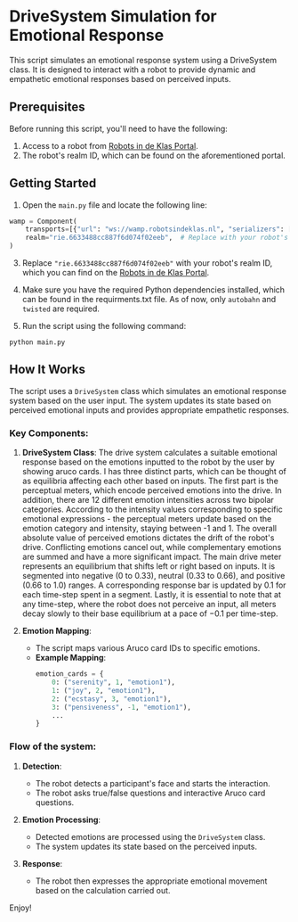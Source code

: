 # DriveSystem Simulation for Emotional Response

This script simulates an emotional response system using a DriveSystem class. It is designed to interact with a robot to provide dynamic and empathetic emotional responses based on perceived inputs.

## Prerequisites

Before running this script, you'll need to have the following:

1. Access to a robot from  [Robots in de Klas Portal](https://portal.robotsindeklas.nl).
2. The robot's realm ID, which can be found on the aforementioned portal.

## Getting Started

1. Open the `main.py` file and locate the following line:

```python
wamp = Component(
    transports=[{"url": "ws://wamp.robotsindeklas.nl", "serializers": ["msgpack"]}],
    realm="rie.6633488cc887f6d074f02eeb",  # Replace with your robot's realm ID
)
```

3. Replace `"rie.6633488cc887f6d074f02eeb"` with your robot's realm ID, which you can find on the [Robots in de Klas Portal](https://portal.robotsindeklas.nl).

4. Make sure you have the required Python dependencies installed, which can be found in the requirments.txt file. As of now, only `autobahn` and `twisted` are required.

5. Run the script using the following command:

```
python main.py
```

## How It Works

The script uses a `DriveSystem` class which simulates an emotional response system based on the user input. The system updates its state based on perceived emotional inputs and provides appropriate empathetic responses.

### Key Components:

1. **DriveSystem Class**:
  The drive system calculates a suitable emotional response based on the emotions inputted to the robot by the user by showing aruco cards. I has three distinct parts, which can be thought of as equilibria affecting each other based on inputs. The first part is the perceptual meters, which encode perceived emotions into the drive. In addition, there are 12 different emotion intensities across two bipolar categories. According to the intensity values corresponding to specific emotional expressions - the perceptual meters update based on the emotion category and intensity, staying between -1 and 1. The overall absolute value of perceived emotions dictates the drift of the robot's drive. Conflicting emotions cancel out, while complementary emotions are summed and have a more significant impact. The main drive meter represents an equilibrium that shifts left or right based on inputs. It is segmented into negative (0 to 0.33), neutral (0.33 to 0.66), and positive (0.66 to 1.0) ranges. A corresponding response bar is updated by 0.1 for each time-step spent in a segment. Lastly, it is essential to note that at any time-step, where the robot does not perceive an input, all meters decay slowly to their base equilibrium at a pace of $-0.1$ per time-step. 

2. **Emotion Mapping**:
   - The script maps various Aruco card IDs to specific emotions.
   - **Example Mapping**:
     ```python
     emotion_cards = {
         0: ("serenity", 1, "emotion1"),
         1: ("joy", 2, "emotion1"),
         2: ("ecstasy", 3, "emotion1"),
         3: ("pensiveness", -1, "emotion1"),
         ...
     }
     ```

### Flow of the system:

1. **Detection**:
   - The robot detects a participant's face and starts the interaction.
   - The robot asks true/false questions and interactive Aruco card questions.

2. **Emotion Processing**:
   - Detected emotions are processed using the `DriveSystem` class.
   - The system updates its state based on the perceived inputs.

3. **Response**:
   - The robot then expresses the appropriate emotional movement based on the calculation carried out.

Enjoy!
